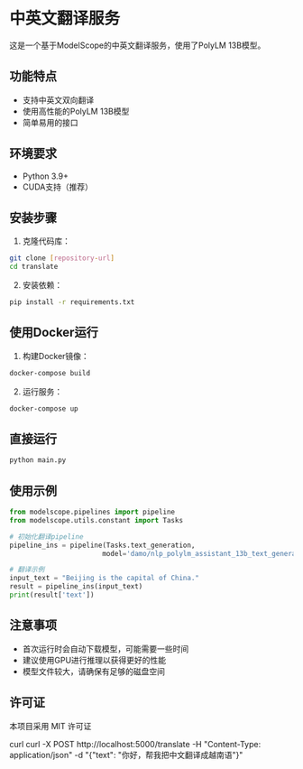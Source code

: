 # 中英文翻译服务

这是一个基于ModelScope的中英文翻译服务，使用了PolyLM 13B模型。

## 功能特点

- 支持中英文双向翻译
- 使用高性能的PolyLM 13B模型
- 简单易用的接口

## 环境要求

- Python 3.9+
- CUDA支持（推荐）

## 安装步骤

1. 克隆代码库：
```bash
git clone [repository-url]
cd translate
```

2. 安装依赖：
```bash
pip install -r requirements.txt
```

## 使用Docker运行

1. 构建Docker镜像：
```bash
docker-compose build
```

2. 运行服务：
```bash
docker-compose up
```

## 直接运行

```bash
python main.py
```

## 使用示例

```python
from modelscope.pipelines import pipeline
from modelscope.utils.constant import Tasks

# 初始化翻译pipeline
pipeline_ins = pipeline(Tasks.text_generation, 
                       model='damo/nlp_polylm_assistant_13b_text_generation')

# 翻译示例
input_text = "Beijing is the capital of China."
result = pipeline_ins(input_text)
print(result['text'])
```

## 注意事项

- 首次运行时会自动下载模型，可能需要一些时间
- 建议使用GPU进行推理以获得更好的性能
- 模型文件较大，请确保有足够的磁盘空间

## 许可证

本项目采用 MIT 许可证

curl
curl -X POST http://localhost:5000/translate -H "Content-Type: application/json" -d "{\"text\": \"你好，帮我把中文翻译成越南语\"}"